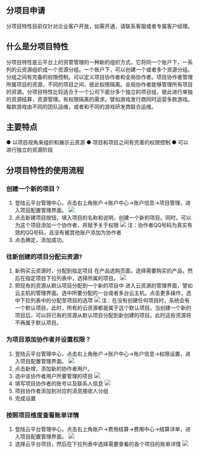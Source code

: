 ## 分项目申请
分项目特性目前仅针对企业客户开放，如需开通，请联系客服或者专属客户经理。
## 什么是分项目特性
分项目特性是云平台上的资管管理的一种新的组织方式。它将同一个账户下，一系列的云资源组织成一个资源分组。一个账户下，可以创建一个或者多个资源分组。分组之间有完备的权限控制。可以定义项目协作者和全局协作者。项目协作者管理所属项目的资源，不同的项目之间，彼此权限隔离。全局协作者能够管理所有项目的资源。分项目特性比较适合于一个公司下面分多个独立的项目组，彼此进行单独的资源结算，资源管理。有权限隔离的需求。譬如游戏发行商同时运营多款游戏。每款游戏由不同的团队运维，或者和不同的游戏研发商联合运维。
## 主要特点
  ● 以项目视角来组织和展示云资源
  ● 项目和项目之间有完善的权限控制
  ● 可以进行独立的资源阶段
## 分项目特性的使用流程
### 创建一个新的项目？
1. 登陆云平台管理中心，点击右上角账户->账户中心->账户信息->项目管理，进入项目配置管理界面。 
![](https://mccdn.qcloud.com/static/img/b1cc6f40703264496621610029a502e2/image.png)
2. 点击新建项目按钮，填入项目的名称和说明，创建一个新的项目。同时，可以为这个项目添加一个协作者，并赋予关于权限 
![](https://mccdn.qcloud.com/static/img/051cfa1d2e3caadb953c5e5a923df8b4/image.png)
注：协作者QQ号码为真实有效的QQ号码，且没有被其他账户添加为协作者
3. 点击确定，添加成功。

### 往新创建的项目分配云资源?
1. 新购买云资源时，分配到指定项目
  在产品选购页面，选择需要购买的产品，然后在指定项目下拉列表中，选择所属的项目。
![](https://mccdn.qcloud.com/static/img/6a7c207d79a8010fccf0c90b8111bbe8/image.png)
2. 把现有的资源从默认项目分配到一个新的项目中 
进入云资源的管理界面，譬如云主机的管理界面。选中所要分配的一台或者多台云主机。点击更多操作，选中下拉列表中的分配至项目的选项 
![](https://mccdn.qcloud.com/static/img/6149ecfaaa27e475b594dc7e3073541e/image.png)
注：在没有创建任何项目时，系统会有一个默认项目，此时，所有的云资源都是属于这个默认项目。当创建一个新的项目后，可以将已有的资源从默认项目分配到新创建的项目。此时这些资源将不再属于默认项目。

### 为项目添加协作者并设置权限？
1. 登陆云平台管理中心，点击右上角账户->账户中心->账户信息->权限设置，进入项目配置管理界面。 
![](https://mccdn.qcloud.com/static/img/04dfdd53b5314fc0697dbcd0cbbdd23d/image.png)
2. 点击新增，添加新的协作者用户。
3. 选中该协作者用户所要管理的项目
![](https://mccdn.qcloud.com/static/img/1f83d3ed9bc8ee2eb518178e0b4044f2/image.png)
4. 填写项目协作者的账号以及联系人信息
![](https://mccdn.qcloud.com/static/img/b6bf5c55fe3a0d241dd565b3a84b2d9f/image.png)
5. 项目协作者添加到对应的消息接收人分组
6. 完成设置

### 按照项目维度查看账单详情
1. 登陆云平台管理中心，点击右上角账户->费用结算->费用中心->结算详单，进入项目配置管理界面。
![](https://mccdn.qcloud.com/static/img/55b8731a6ebc04e24d5d579b147fe34e/image.png)
2. 选择云平台项目，然后在下拉列表中选择需要查看的各个项目的账单详情
![](https://mccdn.qcloud.com/static/img/ef2bfa9815ebcbfb6332c45bac1c267e/image.png)